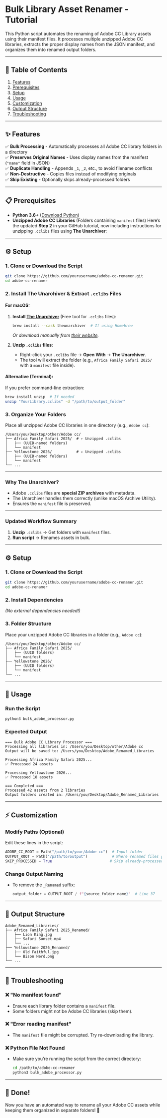# **Bulk Library Asset Renamer - Tutorial**

This Python script automates the renaming of Adobe CC Library assets using their manifest files. It processes multiple unzipped Adobe CC libraries, extracts the proper display names from the JSON manifest, and organizes them into renamed output folders.

---

## **📌 Table of Contents**
1. [Features](#-features)
2. [Prerequisites](#-prerequisites)
3. [Setup](#-setup)
4. [Usage](#-usage)
5. [Customization](#-customization)
6. [Output Structure](#-output-structure)
7. [Troubleshooting](#-troubleshooting)

---

## **✨ Features**
✅ **Bulk Processing** - Automatically processes all Adobe CC library folders in a directory  
✅ **Preserves Original Names** - Uses display names from the manifest (`"name"` field in JSON)  
✅ **Duplicate Handling** - Appends `_1`, `_2`, etc., to avoid filename conflicts  
✅ **Non-Destructive** - Copies files instead of modifying originals  
✅ **Skip Existing** - Optionally skips already-processed folders  

---

## **📋 Prerequisites**
- **Python 3.6+** ([Download Python](https://www.python.org/downloads/))
- **Unzipped Adobe CC Libraries** (Folders containing `manifest` files)
Here’s the updated **Step 2** in your GitHub tutorial, now including instructions for unzipping `.cclibs` files using **The Unarchiver**:

---

## **⚙️ Setup**
### **1. Clone or Download the Script**
```bash
git clone https://github.com/yourusername/adobe-cc-renamer.git
cd adobe-cc-renamer
```

### **2. Install The Unarchiver & Extract `.cclibs` Files**
#### **For macOS:**
1. **Install [The Unarchiver](https://theunarchiver.com/)** (Free tool for `.cclibs` files):
   ```bash
   brew install --cask theunarchiver  # If using Homebrew
   ```
   *Or download manually from [their website](https://theunarchiver.com/).*

2. **Unzip `.cclibs` files**:
   - Right-click your `.cclibs` file → **Open With** → **The Unarchiver**.
   - The tool will extract the folder (e.g., `Africa Family Safari 2025/` with a `manifest` file inside).

#### **Alternative (Terminal):**
If you prefer command-line extraction:
```bash
brew install unzip  # If needed
unzip "YourLibrary.cclibs" -d "/path/to/output_folder"
```

### **3. Organize Your Folders**
Place all unzipped Adobe CC libraries in one directory (e.g., `Adobe cc`):
```
/Users/you/Desktop/other/Adobe cc/
├── Africa Family Safari 2025/  # ← Unzipped .cclibs
│   ├── (UUID-named folders)
│   └── manifest
├── Yellowstone 2026/           # ← Unzipped .cclibs
│   ├── (UUID-named folders)
│   └── manifest
└── ...
```

---

### **Why The Unarchiver?**
- Adobe `.cclibs` files are **special ZIP archives** with metadata.
- The Unarchiver handles them correctly (unlike macOS Archive Utility).
- Ensures the `manifest` file is preserved.

---

### **Updated Workflow Summary**
1. **Unzip** `.cclibs` → Get folders with `manifest` files.  
2. **Run script** → Renames assets in bulk.  

---

## **⚙️ Setup**
### **1. Clone or Download the Script**
```bash
git clone https://github.com/yourusername/adobe-cc-renamer.git
cd adobe-cc-renamer
```

### **2. Install Dependencies**
*(No external dependencies needed!)*

### **3. Folder Structure**
Place your unzipped Adobe CC libraries in a folder (e.g., `Adobe cc`):
```
/Users/you/Desktop/other/Adobe cc/
├── Africa Family Safari 2025/
│   ├── (UUID folders)
│   └── manifest
├── Yellowstone 2026/
│   ├── (UUID folders)
│   └── manifest
└── ...
```

---

## **🚀 Usage**
### **Run the Script**
```bash
python3 bulk_adobe_processor.py
```

### **Expected Output**
```
=== Bulk Adobe CC Library Processor ===
Processing all libraries in: /Users/you/Desktop/other/Adobe cc
Output will be saved to: /Users/you/Desktop/Adobe_Renamed_Libraries

Processing Africa Family Safari 2025...
✅ Processed 24 assets

Processing Yellowstone 2026...
✅ Processed 18 assets

=== Completed ===
Processed 42 assets from 2 libraries
Output folders created in: /Users/you/Desktop/Adobe_Renamed_Libraries
```

---

## **⚡ Customization**
### **Modify Paths (Optional)**
Edit these lines in the script:
```python
ADOBE_CC_ROOT = Path("/path/to/your/Adobe cc")  # Input folder
OUTPUT_ROOT = Path("/path/to/output")           # Where renamed files go
SKIP_PROCESSED = True                          # Skip already-processed folders
```

### **Change Output Naming**
- To remove the `_Renamed` suffix:
  ```python
  output_folder = OUTPUT_ROOT / f"{source_folder.name}"  # Line 37
  ```

---

## **📂 Output Structure**
```
Adobe_Renamed_Libraries/
├── Africa Family Safari 2025_Renamed/
│   ├── Lion King.jpg
│   ├── Safari Sunset.mp4
│   └── ...
├── Yellowstone 2026_Renamed/
│   ├── Old Faithful.jpg
│   └── Bison Herd.png
└── ...
```

---

## **🔧 Troubleshooting**
### **❌ "No manifest found"**
- Ensure each library folder contains a `manifest` file.
- Some folders might not be Adobe CC libraries (skip them).

### **❌ "Error reading manifest"**
- The `manifest` file might be corrupted. Try re-downloading the library.

### **❌ Python File Not Found**
- Make sure you’re running the script from the correct directory:
  ```bash
  cd /path/to/adobe-cc-renamer
  python3 bulk_adobe_processor.py
  ```

---

## **🎉 Done!**
Now you have an automated way to rename all your Adobe CC assets while keeping them organized in separate folders! 🚀  

